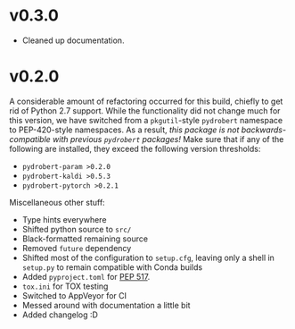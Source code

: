 # v0.3.0

- Cleaned up documentation.

# v0.2.0

A considerable amount of refactoring occurred for this build, chiefly to get
rid of Python 2.7 support. While the functionality did not change much for this
version, we have switched from a `pkgutil`-style `pydrobert` namespace to
PEP-420-style namespaces. As a result, *this package is not
backwards-compatible with previous `pydrobert` packages!* Make sure that if any
of the following are installed, they exceed the following version thresholds:

- `pydrobert-param >0.2.0`
- `pydrobert-kaldi >0.5.3`
- `pydrobert-pytorch >0.2.1`

Miscellaneous other stuff:

- Type hints everywhere
- Shifted python source to `src/`
- Black-formatted remaining source
- Removed `future` dependency
- Shifted most of the configuration to `setup.cfg`, leaving only a shell
  in `setup.py` to remain compatible with Conda builds
- Added `pyproject.toml` for [PEP
  517](https://www.python.org/dev/peps/pep-0517/).
- `tox.ini` for TOX testing
- Switched to AppVeyor for CI
- Messed around with documentation a little bit
- Added changelog :D
